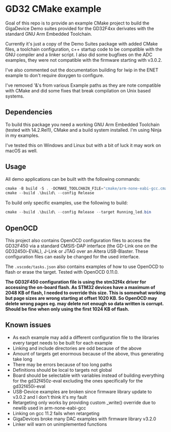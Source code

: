 # GD32 CMake example
Goal of this repo is to provide an example CMake project to build the GigaDevice Demo suites provided for the GD32F4xx derivates with the standard GNU Arm Embedded Toolchain.

Currently it's just a copy of the Demo Suites package with added CMake files, a toolchain configuration, c++ startup code to be compatible with the GNU compiler and a linker script. I also did some bugfixes on the ADC examples, they were not compatible with the firmware starting with v3.0.2.

I've also commented out the documentation building for lwip in the ENET example to don't require doxygen to configure.

I've removed '&'s from various Example paths as they are note compatible with CMake and did some fixes that break compilation on Unix based systems.

## Dependencies
To build this package you need a working GNU Arm Embedded Toolchain (tested with 14.2.Rel1), CMake and a build system installed. I'm using Ninja in my examples.

I've tested this on Windows and Linux but with a bit of luck it may work on macOS as well.

## Usage
All demo applications can be built with the following commands:

```PowerShell
cmake -B build -S . -DCMAKE_TOOLCHAIN_FILE="cmake/arm-none-eabi-gcc.cmake" -DCMAKE_GENERATOR="Ninja Multi-Config"
cmake --build .\build\ --config Release
```

To build only specific examples, use the following to build:

```PowerShell
cmake --build .\build\ --config Release --target Running_led.bin
```

## OpenOCD
This project also contains OpenOCD configuration files to access the GD32F450 via a standard CMSIS-DAP interface (the GD-Link one on the GD32450i-EVAL), J-Link or JTAG over an Altera USB-Blaster. These configuration files can easily be changed for the used interface.

The `.vscode/tasks.json` also contains examples of how to use OpenOCD to flash or erase the target. Tested with OpenOCD 0.11.0.

**The GD32F450 configuration file is using the stm32f4x driver for accessing the on-board flash. As STM32 devices have a maximum of 2048 KB of flash, I needed to override this size. This is somewhat working but page sizes are wrong starting at offset 1020 KB. So OpenOCD may delete wrong pages eg. may delete not enough so data written is corrupt. Should be fine when only using the first 1024 KB of flash.**

## Known issues
* As each example may add a different configuration file to the libraries every target needs to be built for each example
* Linking and include directories are odd because of the above
* Amount of targets get enormous because of the above, thus generating take long
* There may be errors because of too long paths
* Definitions should be local to targets not global
* Board should be selectable with variables instead of building everything for the gd32f450z-eval excluding the ones specifically for the gd32f450i-eval
* USB-Device examples are broken since firmware library update to v3.0.2 and I don't think it's my fault
* Retargeting only works by providing custom _write() override due to newlib used in arm-none-eabi-gcc
* Linking on gcc 11.2 fails when retargeting
* GigaDevices broke many DAC examples with firmware library v3.2.0
* Linker will warn on unimplemented functions
